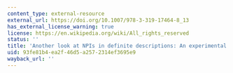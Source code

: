 ```yaml
---
content_type: external-resource
external_url: https://doi.org/10.1007/978-3-319-17464-8_13
has_external_license_warning: true
license: https://en.wikipedia.org/wiki/All_rights_reserved
status: ''
title: 'Another look at NPIs in definite descriptions: An experimental approach'
uid: 93fe81b4-ea2f-46d5-a257-2314ef3695e9
wayback_url: ''
---
```


